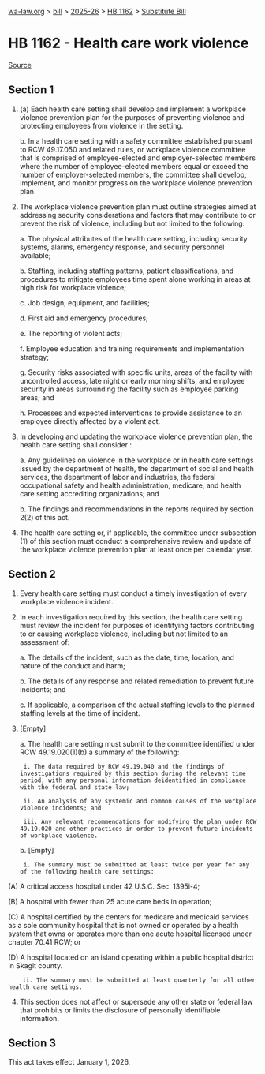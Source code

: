 [wa-law.org](/) > [bill](/bill/) > [2025-26](/bill/2025-26/) > [HB 1162](/bill/2025-26/hb/1162/) > [Substitute Bill](/bill/2025-26/hb/1162/S/)

# HB 1162 - Health care work violence

[Source](http://lawfilesext.leg.wa.gov/biennium/2025-26/Pdf/Bills/House%20Bills/1162-S.pdf)

## Section 1
1. (a) Each health care setting shall develop and implement a workplace violence prevention plan for the purposes of preventing violence and protecting employees from violence in the setting.

    b. In a health care setting with a safety committee established pursuant to RCW 49.17.050 and related rules, or workplace violence committee that is comprised of employee-elected and employer-selected members where the number of employee-elected members equal or exceed the number of employer-selected members, the committee shall develop, implement, and monitor progress on the workplace violence prevention plan.

2. The workplace violence prevention plan must outline strategies aimed at addressing security considerations and factors that may contribute to or prevent the risk of violence, including but not limited to the following:

    a. The physical attributes of the health care setting, including security systems, alarms, emergency response, and security personnel available;

    b. Staffing, including staffing patterns, patient classifications, and procedures to mitigate employees time spent alone working in areas at high risk for workplace violence;

    c. Job design, equipment, and facilities;

    d. First aid and emergency procedures;

    e. The reporting of violent acts;

    f. Employee education and training requirements and implementation strategy;

    g. Security risks associated with specific units, areas of the facility with uncontrolled access, late night or early morning shifts, and employee security in areas surrounding the facility such as employee parking areas; and

    h. Processes and expected interventions to provide assistance to an employee directly affected by a violent act.

3.  In developing and updating the workplace violence prevention plan, the health care setting shall consider :

    a. Any guidelines on violence in the workplace or in health care settings issued by the department of health, the department of social and health services, the department of labor and industries, the federal occupational safety and health administration, medicare, and health care setting accrediting organizations; and

    b. The findings and recommendations in the reports required by section 2(2) of this act.

4. The health care setting or, if applicable, the committee under subsection (1) of this section must conduct a comprehensive review and update of the workplace violence prevention plan at least once per calendar year.

## Section 2
1. Every health care setting must conduct a timely investigation of every workplace violence incident.

2. In each investigation required by this section, the health care setting must review the incident for purposes of identifying factors contributing to or causing workplace violence, including but not limited to an assessment of:

    a. The details of the incident, such as the date, time, location, and nature of the conduct and harm;

    b. The details of any response and related remediation to prevent future incidents; and

    c. If applicable, a comparison of the actual staffing levels to the planned staffing levels at the time of incident.

3. [Empty]

    a. The health care setting must submit to the committee identified under RCW 49.19.020(1)(b) a summary of the following:

        i. The data required by RCW 49.19.040 and the findings of investigations required by this section during the relevant time period, with any personal information deidentified in compliance with the federal and state law;

        ii. An analysis of any systemic and common causes of the workplace violence incidents; and

        iii. Any relevant recommendations for modifying the plan under RCW 49.19.020 and other practices in order to prevent future incidents of workplace violence.

    b. [Empty]

        i. The summary must be submitted at least twice per year for any of the following health care settings:

(A) A critical access hospital under 42 U.S.C. Sec. 1395i-4;

(B) A hospital with fewer than 25 acute care beds in operation;

(C) A hospital certified by the centers for medicare and medicaid services as a sole community hospital that is not owned or operated by a health system that owns or operates more than one acute hospital licensed under chapter 70.41 RCW; or

(D) A hospital located on an island operating within a public hospital district in Skagit county.

        ii. The summary must be submitted at least quarterly for all other health care settings.

4. This section does not affect or supersede any other state or federal law that prohibits or limits the disclosure of personally identifiable information.

## Section 3
This act takes effect January 1, 2026.
